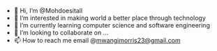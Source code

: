 - 👋 Hi, I’m @Mohdoesitall
- 👀 I’m interested in making world a better place through technology 
- 🌱 I’m currently learning computer science and software engineering 
- 💞️ I’m looking to collaborate on ...
- 📫 How to reach me email @mwangimorris23@gmail.com 

<!---
Mohdoesitall/Mohdoesitall is a ✨ special ✨ repository because its `README.md` (this file) appears on your GitHub profile.
You can click the Preview link to take a look at your changes.
--->
